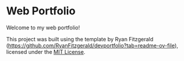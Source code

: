 # Web Portfolio

Welcome to my web portfolio!

This project was built using the template by Ryan Fitzgerald (https://github.com/RyanFitzgerald/devportfolio?tab=readme-ov-file), licensed under the [MIT License](https://github.com/username/repo/blob/main/LICENSE).  
